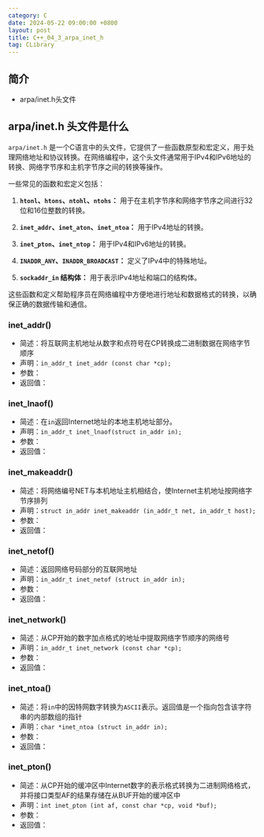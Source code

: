 ```yaml
---
category: C
date: 2024-05-22 09:00:00 +0800
layout: post
title: C++_04_3_arpa_inet_h
tag: CLibrary
---
```

## 简介

+ arpa/inet.h头文件

## arpa/inet.h 头文件是什么

`arpa/inet.h` 是一个C语言中的头文件，它提供了一些函数原型和宏定义，用于处理网络地址和协议转换。在网络编程中，这个头文件通常用于IPv4和IPv6地址的转换、网络字节序和主机字节序之间的转换等操作。

一些常见的函数和宏定义包括：

1. **`htonl`、`htons`、`ntohl`、`ntohs`：** 用于在主机字节序和网络字节序之间进行32位和16位整数的转换。

2. **`inet_addr`、`inet_aton`、`inet_ntoa`：** 用于IPv4地址的转换。

3. **`inet_pton`、`inet_ntop`：** 用于IPv4和IPv6地址的转换。

4. **`INADDR_ANY`、`INADDR_BROADCAST`：** 定义了IPv4中的特殊地址。

5. **`sockaddr_in` 结构体：** 用于表示IPv4地址和端口的结构体。

这些函数和定义帮助程序员在网络编程中方便地进行地址和数据格式的转换，以确保正确的数据传输和通信。

### inet_addr()

+ 简述：将互联网主机地址从数字和点符号在CP转换成二进制数据在网络字节顺序
+ 声明：`in_addr_t inet_addr (const char *cp);`
+ 参数：
+ 返回值：

### inet_lnaof()

+ 简述：在`in`返回Internet地址的本地主机地址部分。
+ 声明：`in_addr_t inet_lnaof(struct in_addr in);`
+ 参数：
+ 返回值：

### inet_makeaddr()

+ 简述：将网络编号NET与本机地址主机相结合，使Internet主机地址按网络字节序排列
+ 声明：`struct in_addr inet_makeaddr (in_addr_t net, in_addr_t host);`
+ 参数：
+ 返回值：

### inet_netof()

+ 简述：返回网络号码部分的互联网地址
+ 声明：`in_addr_t inet_netof (struct in_addr in);`
+ 参数：
+ 返回值：

### inet_network()

+ 简述：从CP开始的数字加点格式的地址中提取网络字节顺序的网络号
+ 声明：`in_addr_t inet_network (const char *cp);`
+ 参数：
+ 返回值：

### inet_ntoa()

+ 简述：将`in`中的因特网数字转换为`ASCII`表示。返回值是一个指向包含该字符串的内部数组的指针
+ 声明：`char *inet_ntoa (struct in_addr in);`
+ 参数：
+ 返回值：

### inet_pton()

+ 简述：从CP开始的缓冲区中Internet数字的表示格式转换为二进制网络格式，并将接口类型AF的结果存储在从BUF开始的缓冲区中
+ 声明：`int inet_pton (int af, const char *cp, void *buf);`
+ 参数：
+ 返回值：
